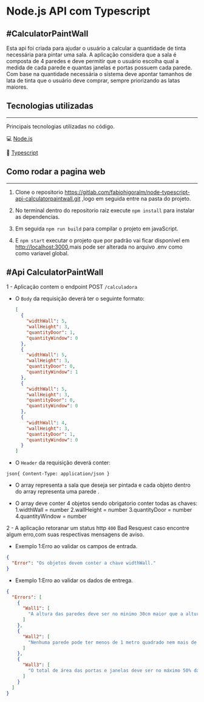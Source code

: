 # Node.js API com Typescript

## #CalculatorPaintWall

Esta api foi criada para ajudar o usuário a calcular a quantidade de tinta necessária para pintar uma sala.
A aplicação considera que a sala é composta de 4 paredes e deve permitir que o usuário escolha qual a medida de cada parede e quantas janelas e portas possuem cada parede.
Com base na quantidade necessária o sistema deve apontar tamanhos de lata de tinta que o usuário deve comprar, sempre priorizando as latas maiores.

## Tecnologias utilizadas

---

Principais tecnologias utilizadas no código.

💻 [Node.js](https://nodejs.org/)

🧰 [Typescript](https://www.typescriptlang.org/)

## Como rodar a pagina web

---

1. Clone o repositorio https://gitlab.com/fabiohigoralm/node-typescript-api-calculatorpaintwall.git ,logo em seguida entre na pasta do projeto.

2. No terminal dentro do repositorio raiz execute `npm install` para instalar as dependencias.

3. Em seguida `npm run build` para compilar o projeto em javaScript.

4. E `npm start` executar o projeto que por padrão vai ficar disponível em [http://localhost:3000](http://localhost:3000),mais pode ser alterada no arquivo .env como como variavel global.

## #Api CalculatorPaintWall

1 - Aplicação contem o endpoint POST `/calculadora`

- O `Body` da requisição deverá ter o seguinte formato:

  ```json
  [
    {
      "widthWall": 5,
      "wallHeight": 3,
      "quantityDoor": 1,
      "quantityWindow": 0
    },
    {
      "widthWall": 5,
      "wallHeight": 3,
      "quantityDoor": 0,
      "quantityWindow": 1
    },
    {
      "widthWall": 5,
      "wallHeight": 3,
      "quantityDoor": 0,
      "quantityWindow": 0
    },
    {
      "widthWall": 4,
      "wallHeight": 3,
      "quantityDoor": 1,
      "quantityWindow": 0
    }
  ]
  ```

- O `Header` da requisição deverá conter:

`json{ Content-Type: application/json }`

- O array representa a sala que deseja ser pintada e cada objeto dentro do array representa uma parede .

- O array deve conter 4 objetos sendo obrigatorio conter todas as chaves:
  1.widthWall = number
  2.wallHeight = number
  3.quantityDoor = number
  4.quantityWindow = number

2 - A aplicação retoranar um status http `400` Bad Resquest caso encontre algum erro,com suas respectivas mensagens de aviso.

- Exemplo 1:Erro ao validar os campos de entrada.

```json
{
  "Error": "Os objetos devem conter a chave widthWall."
}
```

- Exemplo 1:Erro ao validar os dados de entrega.

```json
{
  "Errors": [
    {
      "Wall1": [
        "A altura das paredes deve ser no minimo 30cm maior que a altura da porta."
      ]
    },
    {
      "Wall2": [
        "Nenhuma parede pode ter menos de 1 metro quadrado nem mais de 15 metros quadrados"
      ]
    },
    {
      "Wall3": [
        "O total de área das portas e janelas deve ser no máximo 50% da área de parede."
      ]
    }
  ]
}
```
